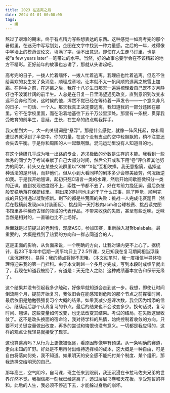 ```yaml
---
title: 2023 在逃离之后
date: 2024-01-01 00:00:00
tags:
  - 摸
---
```


熬过了艰难的期末，终于有点精力写些想表达的东西。这种感觉一如高考完的那个暑假里，在迷茫中写写划划，企图在文字中找到一种力量感。之后的一年，过得像中学墙上的模范议论文，填满了字，读不出意思。即使在人生走马灯里，也是被”a few years later”一笔带过的水平。当然，好的故事总要学会在不该精彩的地方不精彩。正好前年的故事也忘讲了，那就从头讲起吧。

高考完的日子，一拨人忙着缅怀，一拨人忙着逃离。我理应也忙着逃离。但忍不住给喜欢的女生发了条消息，顺理成章地，让本就不太一帆风顺的逃离之旅雪上加霜。在得手之前，在逃离之后，我在十八岁生日那天一遍遍梳理着自己既不岁月静好也不波澜壮阔的前半生。人总是在日复一日里渴望遇见改变，直到意识到改变永远不会奔他而来，这时候的他，浑然不觉已经在等待着一声发令——一个意义非凡的日子、一句话、一个人。那天我真正决定要逃离，我知道我的一部分还困在那里。它不在学校里面，而在沿着地基往下五千万公里深处。那里有一条根，贯穿我受教育的前半生，蔓延，生长，在生命的终点朝我挥手。

我又想到大一。大一的关键词是“悬浮”。那是什么感觉，就像一阵风托起，你和周遭世界就浮到了半空中。你的力量，在这个没有支点的空中轻飘飘的，稍不注意还会失去平衡。于是你和周围的人一起飘啊飘。混沌运动里没有人知道目的地。

在这个读研几乎成为唯一出路的专业，追求极致的分数是生存的本能。我看到一些优秀的同学为了考试奉献了自己大部分时间，然后公开或私下用“卷”评价着其他努力的同学，转头又在某些交流群里以“X神”“X佬”互相吹捧。我无意指谪，选择这种活法的是环境，而非他们。但从小到大看同样的剧本多少会审美疲劳，何况叛逆如我。于是我开始翘课，起初只翘C语言一类的水课，然后开始间歇翘微积分一类的正课，直到发现进度跟不上，索性一节都不去了。好在考前力挽狂澜，最后杂技般安稳地落在保研线里。
翘出来的时间也未必干了什么正事，除了睡觉，顺利完成的只记得通过凝聚招新。剩下的都是些荒唐的失败：挑战一人完成电赛题目（然后在截稿前发现pcb封装画反）、挑战同一天打校内acm和台球校赛、挑战读完图书馆里各种稀奇古怪的领域的代表作品。不带来收获的失败，甚至有些乏味。乏味当然是相对的，一直输也比不上场好。

后面就是以前提过的老剧情，观摩ASC，参加国赛，重新融入凝聚balabala。最重要的，大概是找到了热爱的方向和一群志同道合的人。

这是正面的影响，从负面来说，一个明确的方向，让我对课内更不上心了。据统计，我23下半年中后期一周平均只上了2.5节课，又已知我在复习期间相当浮躁（且沉迷R6），易得：我的绩点将惨不忍睹。（本文动笔时，我一度相信半导体物理将迎来我的第一门挂科。由于本文跨越一个多月才完成，写到本段时成绩早就出了，我现在知道我被捞了，有道是：天无绝人之路）这种成绩基本宣告和保研无缘了。

这个结果并没有引起我多少触动，好像早就知道会走到这一步。我想，即使让时间倒流两个月，提前开始复习，我依旧会在能感知到危险的那个节点之前挥霍时间，最后依旧是勉勉强强复习个大概的结果。如果我减少翘课次数，我会因为增添的信心，继续延后那个认真复习的节点，最后的结果也不会改变多少。换句话说，复习时间、翘课，这些变量如何改变，也无法改变其结果。考试的结局，在失败这里收敛了。这不是改头换面的宿命论，我对待学科的热情，始终控制着收敛的方向。只要不对关键变量做出改变，再多的尝试和悔恨也没有意义。一切都是我应得的，这样的观点让我轻易就接受了现实。

这也算逃离吗？从行为上更像被驱逐，看原因却像早有预谋。从一条明确的赛道，走向未知的旷野。好处是不用再付出维持选择权的成本，这大概是一种自由，可是自由将落向何处，我不知道。如果明天的安全感不能托付某个制度、某个组织，那我选择交给明天的自己。

那年高三，空气阴冷，自习课，班主任来到跟前，我还沉浸在卡拉马佐夫兄弟的世界浑然不觉。我相信那一刻我已经逃离了，透过层层书卷和天花板，享受短暂的祥和。此后的人生，我必须不停逃下去，才能躲过身后的崩坏。
